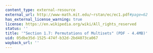 ```yaml
---
content_type: external-resource
external_url: http://www-math.mit.edu/~rstan/ec/ec1.pdf#page=62
has_external_license_warning: true
license: https://en.wikipedia.org/wiki/All_rights_reserved
status: ''
title: '"Section 1.7: Permutations of Multisets" (PDF - 4.4MB)'
uid: 05dbe35d-1525-474f-b32d-2bd4073ca067
wayback_url: ''
---
```

